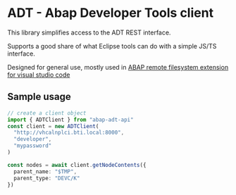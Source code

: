 # ADT - Abap Developer Tools client

This library simplifies access to the ADT REST interface.

Supports a good share of what Eclipse tools can do with a simple JS/TS interface.

Designed for general use, mostly used in [ABAP remote filesystem extension for visual studio code](https://github.com/marcellourbani/vscode_abap_remote_fs)

## Sample usage

```typescript
// create a client object
import { ADTClient } from "abap-adt-api"
const client = new ADTClient(
  "http://vhcalnplci.bti.local:8000",
  "developer",
  "mypassword"
)

const nodes = await client.getNodeContents({
  parent_name: "$TMP",
  parent_type: "DEVC/K"
})
```
